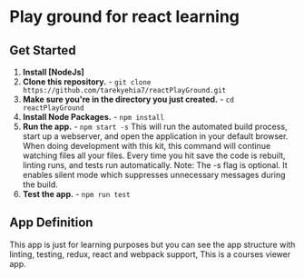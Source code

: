 # Play ground for react learning

## Get Started
1. **Install [NodeJs]**
2. **Clone this repository.** - `git clone https://github.com/tarekyehia7/reactPlayGround.git`
3. **Make sure you're in the directory you just created.** - `cd reactPlayGround`
4. **Install Node Packages.** - `npm install`
5. **Run the app.** - `npm start -s`
This will run the automated build process, start up a webserver, and open the application in your default browser. When doing development with this kit, this command will continue watching files all your files. Every time you hit save the code is rebuilt, linting runs, and tests run automatically. Note: The -s flag is optional. It enables silent mode which suppresses unnecessary messages during the build.
6. **Test the app.** - `npm run test`

## App Definition

This app is just for learning purposes but you can see the app structure with linting, testing, redux, react and webpack support, This is a courses viewer app. 